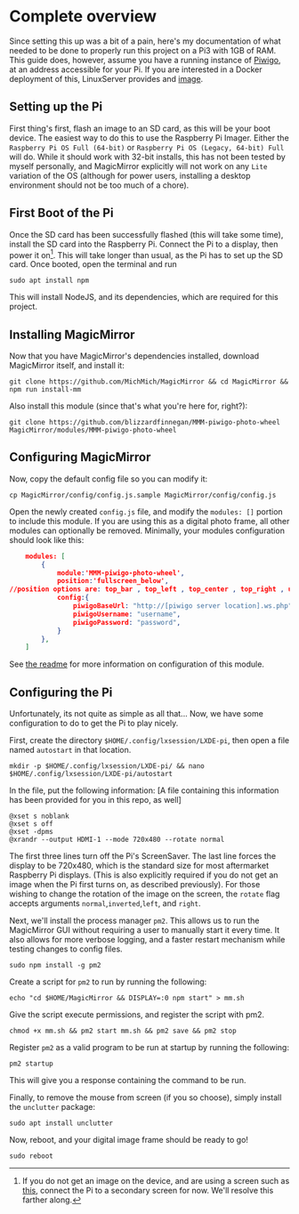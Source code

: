 # Complete overview

Since setting this up was a bit of a pain, here's my documentation of what needed to be done to properly run this project on a Pi3 with 1GB of RAM. This guide does, however, assume you have a running instance of [Piwigo](https://piwigo.org), at an address accessible for your Pi. If you are interested in a Docker deployment of this, LinuxServer provides and [image](https://github.com/linuxserver/docker-piwigo).

## Setting up the Pi

First thing's first, flash an image to an SD card, as this will be your boot device. The easiest way to do this to use the Raspberry Pi Imager. Either the `Raspberry Pi OS Full (64-bit)` or `Raspberry Pi OS (Legacy, 64-bit) Full` will do. While it should work with 32-bit installs, this has not been tested by myself personally, and MagicMirror explicitly will not work on any `Lite` variation of the OS (although for power users, installing a desktop environment should not be too much of a chore).

## First Boot of the Pi
Once the SD card has been successfully flashed (this will take some time), install the SD card into the Raspberry Pi. Connect the Pi to a display, then power it on[^1]. This will take longer than usual, as the Pi has to set up the SD card. Once booted, open the terminal and run
```
sudo apt install npm
```
This will install NodeJS, and its dependencies, which are required for this project. 

## Installing MagicMirror

Now that you have MagicMirror's dependencies installed, download MagicMirror itself, and install it:
```
git clone https://github.com/MichMich/MagicMirror && cd MagicMirror && npm run install-mm
```

Also install this module (since that's what you're here for, right?):
```
git clone https://github.com/blizzardfinnegan/MMM-piwigo-photo-wheel MagicMirror/modules/MMM-piwigo-photo-wheel
```

## Configuring MagicMirror

Now, copy the default config file so you can modify it:
```
cp MagicMirror/config/config.js.sample MagicMirror/config/config.js
```

Open the newly created `config.js` file, and modify the `modules: []` portion to include this module. If you are using this as a digital photo frame, all other modules can optionally be removed. Minimally, your modules configuration should look like this:
```json
    modules: [
        {
            module:'MMM-piwigo-photo-wheel',
            position:'fullscreen_below', 
//position options are: top_bar , top_left , top_center , top_right , upper_third , middle_center , lower_third , bottom_left , bottom_center , bottom_right , bottom_bar , fullscreen_above , and fullscreen_below. For more info, see the MagicMirror documentation
            config:{
                piwigoBaseUrl: "http://[piwigo server location].ws.php",
                piwigoUsername: "username",
                piwigoPassword: "password",
            }
        },
    ]
```

See [the readme](README.md) for more information on configuration of this module.

## Configuring the Pi

Unfortunately, its not quite as simple as all that... Now, we have some configuration to do to get the Pi to play nicely.

First, create the directory `$HOME/.config/lxsession/LXDE-pi`, then open a file named `autostart` in that location.
```
mkdir -p $HOME/.config/lxsession/LXDE-pi/ && nano $HOME/.config/lxsession/LXDE-pi/autostart
```

In the file, put the following information: [A file containing this information has been provided for you in this repo, as well]
```
@xset s noblank
@xset s off
@xset -dpms
@xrandr --output HDMI-1 --mode 720x480 --rotate normal
```

The first three lines turn off the Pi's ScreenSaver. The last line forces the display to be 720x480, which is the standard size for most aftermarket Raspberry Pi displays. (This is also explicitly required if you do not get an image when the Pi first turns on, as described previously). For those wishing to change the rotation of the image on the screen, the `rotate` flag accepts arguments `normal`,`inverted`,`left`, and `right`.

Next, we'll install the process manager `pm2`. This allows us to run the MagicMirror GUI without requiring a user to manually start it every time. It also allows for more verbose logging, and a faster restart mechanism while testing changes to config files.
```
sudo npm install -g pm2
```

Create a script for `pm2` to run by running the following:
```
echo "cd $HOME/MagicMirror && DISPLAY=:0 npm start" > mm.sh
```

Give the script execute permissions, and register the script with pm2.
```
chmod +x mm.sh && pm2 start mm.sh && pm2 save && pm2 stop
```

Register `pm2` as a valid program to be run at startup by running the following:
```
pm2 startup
```
This will give you a response containing the command to be run.

Finally, to remove the mouse from screen (if you so choose), simply install the `unclutter` package:
```
sudo apt install unclutter
```

Now, reboot, and your digital image frame should be ready to go!
```
sudo reboot
```



[^1]: If you do not get an image on the device, and are using a screen such as [this](https://www.newegg.com/p/2NY-008V-00017?Item=9SIBJBBK6H4050), connect the Pi to a secondary screen for now. We'll resolve this farther along.
